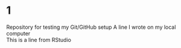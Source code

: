# 1
Repository for testing my Git/GitHub setup
A line I wrote on my local computer  
This is a line from RStudio
